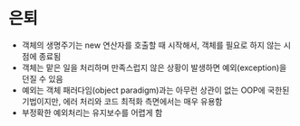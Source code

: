 # 은퇴
- 객체의 생명주기는 new 연산자를 호출할 때 시작해서, 객체를 필요로 하지 않는 시점에 종료됨
- 객체는 맡은 일을 처리하며 만족스럽지 않은 상황이 발생하면 예외(exception)을 던질 수 있음
- 예외는 객체 패러다임(object paradigm)과는 아무런 상관이 없는 OOP에 국한된 기법이지만, 에러 처리와 코드 최적화 측면에서는 매우 유용함
- 부정확한 예외처리는 유지보수를 어렵게 함